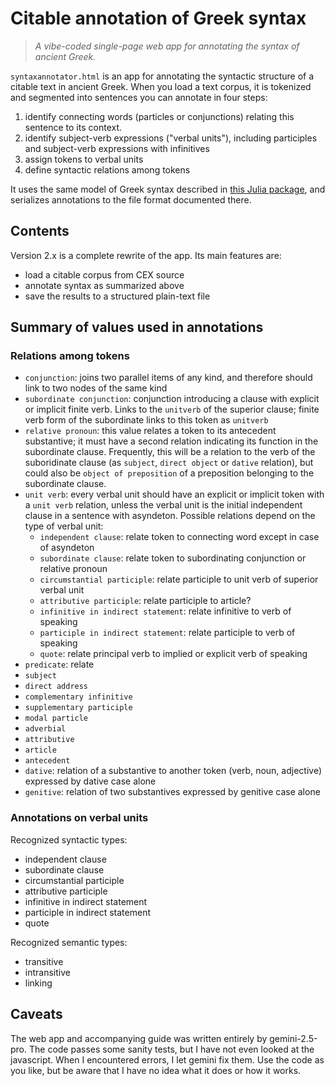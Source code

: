 # Citable annotation of Greek syntax

> *A vibe-coded single-page web app for annotating the syntax of ancient Greek.*


`syntaxannotator.html` is an app for annotating the syntactic structure of a citable text in ancient Greek. When you load a text corpus, it is tokenized and segmented into sentences you can annotate in four steps:

1. identify connecting words (particles or conjunctions) relating this sentence to its context.
2. identify subject-verb expressions ("verbal units"), including participles and subject-verb expressions with infinitives
3. assign tokens to verbal units
4. define syntactic relations among tokens



It uses the same model of Greek syntax described in [this Julia package](https://neelsmith.github.io/GreekSyntax.jl), and serializes annotations to the  file format documented there.


## Contents

Version 2.x is a complete rewrite of the app. Its main features are:

- load a citable corpus from CEX source
- annotate syntax as summarized above
- save the results to a structured plain-text file



## Summary of values used in annotations




### Relations among tokens


- `conjunction`: joins two parallel items of any kind, and therefore should link to two nodes of the same kind
- `subordinate conjunction`: conjunction introducing a clause with explicit or implicit finite verb. Links to the `unitverb` of the superior clause; finite verb form of the subordinate links to this token as `unitverb`
- `relative pronoun`: this value relates a token to its antecedent substantive; it must have a second relation indicating its function in the subordinate clause. Frequently, this will be a relation to the verb of the suboridinate clause (as `subject`, `direct object` or `dative` relation), but could also be `object of preposition` of a preposition belonging to the subordinate clause.
- `unit verb`: every verbal unit should have an explicit or implicit token with a `unit verb` relation, unless the verbal unit is the initial independent clause in a sentence with asyndeton. Possible relations depend on the type of verbal unit:
    - `independent clause`: relate token to connecting word except in case of asyndeton
   - `subordinate clause`: relate token to subordinating conjunction or relative pronoun
    - `circumstantial participle`: relate participle to unit verb of superior verbal unit
    - `attributive participle`: relate participle to article?
    - `infinitive in indirect statement`: relate infinitive to verb of speaking
    - `participle in indirect statement`: relate participle to verb of speaking
    - `quote`: relate principal verb to implied or explicit verb of speaking
- `predicate`: relate
- `subject`
- `direct address`
- `complementary infinitive`
- `supplementary participle`
- `modal particle`
- `adverbial`
- `attributive`
- `article`
- `antecedent`
- `dative`: relation of a substantive to another token (verb, noun, adjective) expressed by dative case alone
- `genitive`: relation of two substantives expressed by genitive case alone



### Annotations on verbal units

Recognized syntactic types:

- independent clause
- subordinate clause
- circumstantial participle
- attributive participle
- infinitive in indirect statement
- participle in indirect statement
- quote

Recognized semantic types:


- transitive
- intransitive
- linking

## Caveats

The web app and accompanying guide was written entirely by gemini-2.5-pro. The code passes some sanity tests, but I have not even looked at the javascript. When I encountered errors, I let gemini fix them. Use the code as you like, but be aware that I have no idea what it does or how it works.


